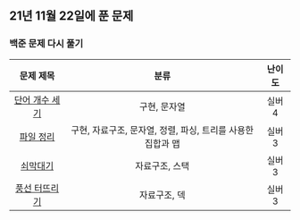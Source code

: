 ## 21년 11월 22일에 푼 문제

### 백준 문제 다시 풀기
|문제 제목|분류|난이도|
|:---:|:---:|:---:|
|[단어 개수 세기](https://www.acmicpc.net/problem/19844)|구현, 문자열|실버 4|
|[파일 정리](https://www.acmicpc.net/problem/20291)|구현, 자료구조, 문자열, 정렬, 파싱, 트리를 사용한 집합과 맵|실버 3|
|[쇠막대기](https://www.acmicpc.net/problem/10799)|자료구조, 스택|실버 3|
|[풍선 터뜨리기](https://www.acmicpc.net/problem/2346)|자료구조, 덱|실버 3|
